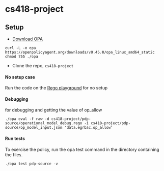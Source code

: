 # cs418-project

## Setup
- <a href="https://www.openpolicyagent.org/docs/latest/#running-opa">Download OPA</a>
```
curl -L -o opa https://openpolicyagent.org/downloads/v0.45.0/opa_linux_amd64_static
chmod 755 ./opa
```
- Clone the repo, `cs418-project`

#### No setup case
Run the code on the <a href="https://play.openpolicyagent.org/">Rego playground</a> for no setup

#### Debugging
for debugging and getting the value of op_allow
```
./opa eval -f raw -d cs418-project/pdp-source/operational_model_debug.rego -i cs418-project/pdp-source/op_model_input.json 'data.egrbac.op_allow'
```

#### Run tests
To exercise the policy, run the opa test command in the directory containing the files.
```
./opa test pdp-source -v
```